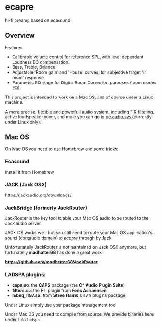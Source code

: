 # ecapre
hi-fi preamp based on ecasound


## Overview

Features:

 - Calibrable volume control for reference SPL, with level dependant Loudness EQ compensation.
 - Bass, Treble, Balance
 - Adjustable 'Room gain' and 'House' curves, for subjective target 'in room' response.
 - Parametric EQ stage for Digital Room Correction purposes (room modes EQ).

This project is intended to work on a Mac OS, and of course under a Linux machine.

A more precise, flexible and powerfull audio system, including FIR filtering, active loudspeaker xover, and more you can go to [pe.audio.sys](https://github.com/Rsantct/pe.audio.sys) (currently under Linux only).

## Mac OS

On Mac OS you need to use Homebrew and some tricks:

### Ecasound

Install it from Homebrew


### JACK (Jack OSX)

https://jackaudio.org/downloads/


### JackBridge (formerly JackRouter)

JackRouter is the key tool to able your Mac OS audio to be routed to the Jack audio server.

JACK OS works well, but you still need to route your Mac OS application's sound (coreaudio domain) to *ecapre* through by Jack. 

Unfortunatelly JackRouter is not mantained on Jack OSX anymore, but fortunatelly **madhatter68** has done a great work:

  **https://github.com/madhatter68/JackRouter**


### LADSPA plugins:

  - **caps.so**: the **CAPS** package (the **C*** **Audio Plugin Suite**)
  - **filters.so**: the FIL plugin from **Fons Adriaensen**
  - **mbeq_1197.so**: from **Steve Harris**'s swh plugins package

Under Linux simply use your package management tool

Under Mac OS you need to compile from source. We provide binaries here under `lib/ladspa`



